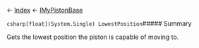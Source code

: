 ← [Index](Api-Index) ← [IMyPistonBase](Sandbox.ModAPI.Ingame.IMyPistonBase)

```csharp[float](System.Single) LowestPosition```##### Summary

Gets the lowest position the piston is capable of moving to.

